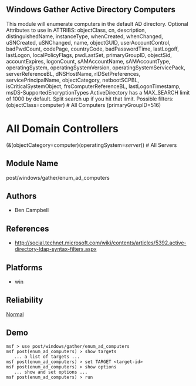## Windows Gather Active Directory Computers

This module will enumerate computers in the default AD 
directory. Optional Attributes to use in ATTRIBS: 
objectClass, cn, description, distinguishedName, 
instanceType, whenCreated, whenChanged, uSNCreated, 
uSNChanged, name, objectGUID, userAccountControl, 
badPwdCount, codePage, countryCode, badPasswordTime, 
lastLogoff, lastLogon, localPolicyFlags, pwdLastSet, 
primaryGroupID, objectSid, accountExpires, logonCount, 
sAMAccountName, sAMAccountType, operatingSystem, 
operatingSystemVersion, operatingSystemServicePack, 
serverReferenceBL, dNSHostName, rIDSetPreferences, 
servicePrincipalName, objectCategory, netbootSCPBL, 
isCriticalSystemObject, frsComputerReferenceBL, 
lastLogonTimestamp, msDS-SupportedEncryptionTypes 
ActiveDirectory has a MAX_SEARCH limit of 1000 by default. 
Split search up if you hit that limit. Possible filters: 
(objectClass=computer) # All Computers (primaryGroupID=516) 
# All Domain Controllers 
(&(objectCategory=computer)(operatingSystem=*server*)) # All 
Servers


## Module Name
post/windows/gather/enum_ad_computers

## Authors
* Ben Campbell


## References
* http://social.technet.microsoft.com/wiki/contents/articles/5392.active-directory-ldap-syntax-filters.aspx




## Platforms
* win

## Reliability
[Normal](https://github.com/rapid7/metasploit-framework/wiki/Exploit-Ranking)

## Demo

```
msf > use post/windows/gather/enum_ad_computers
msf post(enum_ad_computers) > show targets
   ... a list of targets ...
msf post(enum_ad_computers) > set TARGET <target-id>
msf post(enum_ad_computers) > show options
   ... show and set options ...
msf post(enum_ad_computers) > run
```
    
    